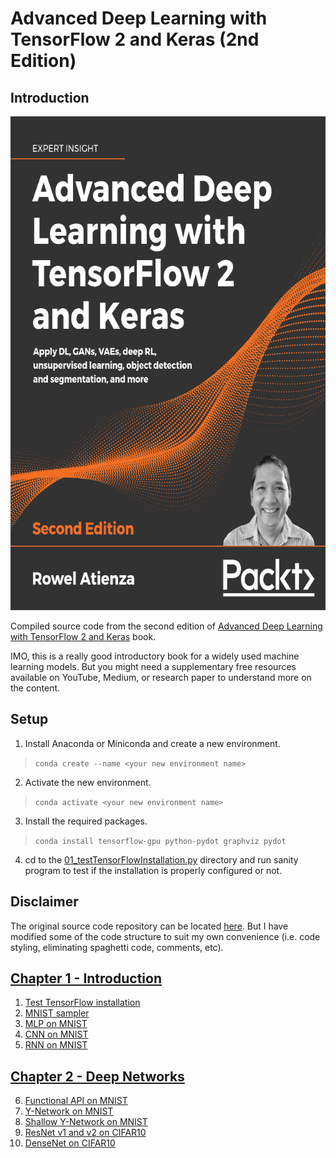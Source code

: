 # Advanced Deep Learning with TensorFlow 2 and Keras (2nd Edition)

## Introduction

<p align = "center">
  <img src = "https://raw.githubusercontent.com/hafiz-kamilin/excercise_advancedDeepLearningWithTensorFlow2AndKeras/main/source/book.png" width = "641" height = "790"/>
</p>

Compiled source code from the second edition of [Advanced Deep Learning with TensorFlow 2 and Keras](https://www.packtpub.com/product/advanced-deep-learning-with-tensorflow-2-and-keras-second-edition/9781838821654) book.

IMO, this is a really good introductory book for a widely used machine learning models. But you might need a supplementary free resources available on YouTube, Medium, or research paper to understand more on the content.

## Setup

1. Install Anaconda or Miniconda and create a new environment.
  > `conda create --name <your new environment name>`
2. Activate the new environment.
  > `conda activate <your new environment name>`
3. Install the required packages.
  > `conda install tensorflow-gpu python-pydot graphviz pydot`
4. cd to the [01_testTensorFlowInstallation.py](source/ch01/01_testTensorFlowInstallation.py) directory and run sanity program to test if the installation is properly configured or not.
## Disclaimer

The original source code repository can be located [here](https://github.com/PacktPublishing/Advanced-Deep-Learning-with-Keras). But I have modified some of the code structure to suit my own convenience (i.e. code styling, eliminating spaghetti code, comments, etc).

## [Chapter 1 - Introduction](source/ch01)
1. [Test TensorFlow installation](source/ch01/01_testTensorFlowInstallation.py)
2. [MNIST sampler](source/ch01/02_mnistSampler.py)
3. [MLP on MNIST](source/ch01/03_mnistMLP.py)
4. [CNN on MNIST](source/ch01/04._mnistCNN.py)
5. [RNN on MNIST](source/ch01/05_mnistRNN.py)

## [Chapter 2 - Deep Networks](source/ch02)
6. [Functional API on MNIST](source/ch02/06_functionalCNN.py)
7. [Y-Network on MNIST](source/ch02/07_yNetworkCNN.py)
8. [Shallow Y-Network on MNIST](source/ch02/08_ModifiedYNetworkCNN.py)
9. [ResNet v1 and v2 on CIFAR10](source/ch02/09_resNETcifar10.py)
10. [DenseNet on CIFAR10](source/ch02/10_denseNETcifar10.py)